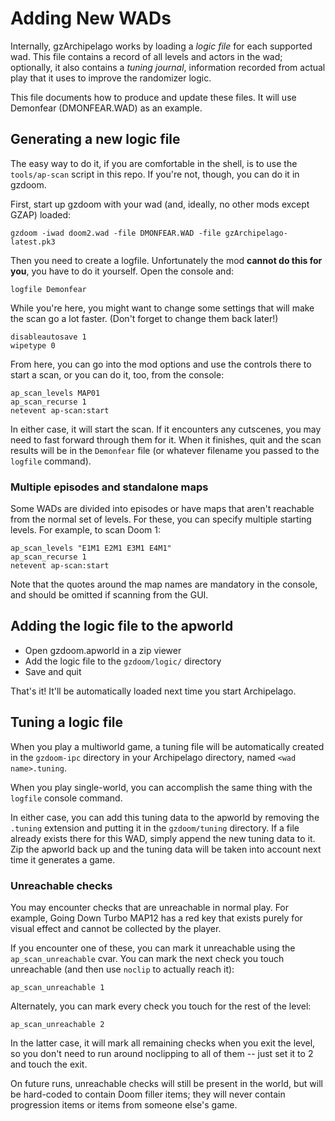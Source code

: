 # Adding New WADs

Internally, gzArchipelago works by loading a *logic file* for each supported wad.
This file contains a record of all levels and actors in the wad; optionally, it
also contains a *tuning journal*, information recorded from actual play that it
uses to improve the randomizer logic.

This file documents how to produce and update these files. It will use Demonfear
(DMONFEAR.WAD) as an example.


## Generating a new logic file

The easy way to do it, if you are comfortable in the shell, is to use the
`tools/ap-scan` script in this repo. If you're not, though, you can do it in
gzdoom.

First, start up gzdoom with your wad (and, ideally, no other mods except GZAP)
loaded:

    gzdoom -iwad doom2.wad -file DMONFEAR.WAD -file gzArchipelago-latest.pk3

Then you need to create a logfile. Unfortunately the mod **cannot do this for you**,
you have to do it yourself. Open the console and:

    logfile Demonfear

While you're here, you might want to change some settings that will make the scan
go a lot faster. (Don't forget to change them back later!)

    disableautosave 1
    wipetype 0

From here, you can go into the mod options and use the controls there to start
a scan, or you can do it, too, from the console:

    ap_scan_levels MAP01
    ap_scan_recurse 1
    netevent ap-scan:start

In either case, it will start the scan. If it encounters any cutscenes, you may
need to fast forward through them for it. When it finishes, quit and the scan
results will be in the `Demonfear` file (or whatever filename you passed to
the `logfile` command).

### Multiple episodes and standalone maps

Some WADs are divided into episodes or have maps that aren't reachable from the
normal set of levels. For these, you can specify multiple starting levels. For
example, to scan Doom 1:

    ap_scan_levels "E1M1 E2M1 E3M1 E4M1"
    ap_scan_recurse 1
    netevent ap-scan:start

Note that the quotes around the map names are mandatory in the console, and should
be omitted if scanning from the GUI.

## Adding the logic file to the apworld

- Open gzdoom.apworld in a zip viewer
- Add the logic file to the `gzdoom/logic/` directory
- Save and quit

That's it! It'll be automatically loaded next time you start Archipelago.

## Tuning a logic file

When you play a multiworld game, a tuning file will be automatically created
in the `gzdoom-ipc` directory in your Archipelago directory, named `<wad name>.tuning`.

When you play single-world, you can accomplish the same thing with the `logfile`
console command.

In either case, you can add this tuning data to the apworld by removing the `.tuning`
extension and putting it in the `gzdoom/tuning` directory. If a file already exists
there for this WAD, simply append the new tuning data to it. Zip the apworld back up
and the tuning data will be taken into account next time it generates a game.

### Unreachable checks

You may encounter checks that are unreachable in normal play. For example, Going
Down Turbo MAP12 has a red key that exists purely for visual effect and cannot
be collected by the player.

If you encounter one of these, you can mark it unreachable using the `ap_scan_unreachable`
cvar. You can mark the next check you touch unreachable (and then use `noclip` to
actually reach it):

    ap_scan_unreachable 1

Alternately, you can mark every check you touch for the rest of the level:

    ap_scan_unreachable 2

In the latter case, it will mark all remaining checks when you exit the level, so
you don't need to run around noclipping to all of them -- just set it to 2 and
touch the exit.

On future runs, unreachable checks will still be present in the world, but will
be hard-coded to contain Doom filler items; they will never contain progression
items or items from someone else's game.
